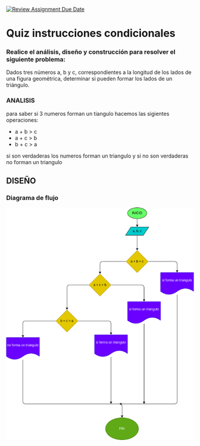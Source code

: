 [![Review Assignment Due Date](https://classroom.github.com/assets/deadline-readme-button-24ddc0f5d75046c5622901739e7c5dd533143b0c8e959d652212380cedb1ea36.svg)](https://classroom.github.com/a/d7s6gxoe)
# Quiz instrucciones condicionales

### Realice el análisis, diseño y construcción para resolver el siguiente problema:

Dados tres números a, b y c, correspondientes a la longitud de los lados de una figura geométrica, determinar si pueden formar los lados de un triángulo.

### ANALISIS
para saber si 3 numeros forman un tiangulo hacemos las sigientes operaciones:
- a + b > c
- a + c > b
- b + c > a

si son verdaderas los numeros forman un triangulo y si no son verdaderas no forman un triangulo

## DISEÑO

### Diagrama de flujo
![Diagrama de flujo](diagrama.png "Diagrama de flujo")